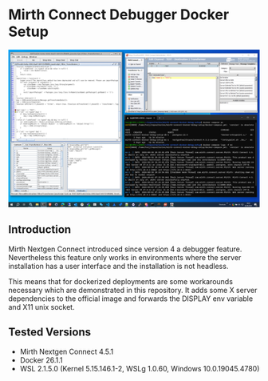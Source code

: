 # Mirth Connect Debugger Docker Setup
![Mirth-Connect-Debugger-Docker-Setup](./Mirth-Connect-Debugger-Docker-Setup.PNG?raw=true "Mirth-Connect-Debugger-Docker-Setup")

## Introduction
Mirth Nextgen Connect introduced since version 4 a debugger feature. 
Nevertheless this feature only works in environments where the server installation has a user interface and the installation is not headless.

This means that for dockerized deployments are some workarounds necessary which are demonstrated in this repository.
It adds some X server dependencies to the official image and forwards the DISPLAY env variable and X11 unix socket.

## Tested Versions
* Mirth Nextgen Connect 4.5.1
* Docker 26.1.1
* WSL 2.1.5.0 (Kernel 5.15.146.1-2, WSLg 1.0.60, Windows 10.0.19045.4780)
